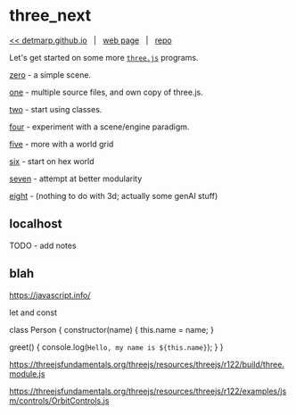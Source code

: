 # three_next

[<< detmarp.github.io](https://detmarp.github.io)
&nbsp; | &nbsp;
[web page](https://detmarp.github.io/three_next)
&nbsp; | &nbsp;
[repo](https://github.com/detmarp/three_next)

Let's get started on some more [`three.js`](https://threejs.org/) programs.

[zero](zero/index.html) - a simple scene.

[one](one/index.html) - multiple source files, and own copy of three.js.

[two](two/index.html) - start using classes.

[four](four/index.html) - experiment with a scene/engine paradigm.

[five](five/index.html) - more with a world grid

[six](six/index.html) - start on hex world

[seven](seven/index.html) - attempt at better modularity

[eight](eight/index.html) - (nothing to do with 3d; actually some genAI stuff)

## localhost

TODO - add notes

## blah
https://javascript.info/

let and const

class Person {
  constructor(name) {
    this.name = name;
  }

  greet() {
    console.log(`Hello, my name is ${this.name}`);
  }
}


https://threejsfundamentals.org/threejs/resources/threejs/r122/build/three.module.js

https://threejsfundamentals.org/threejs/resources/threejs/r122/examples/jsm/controls/OrbitControls.js
